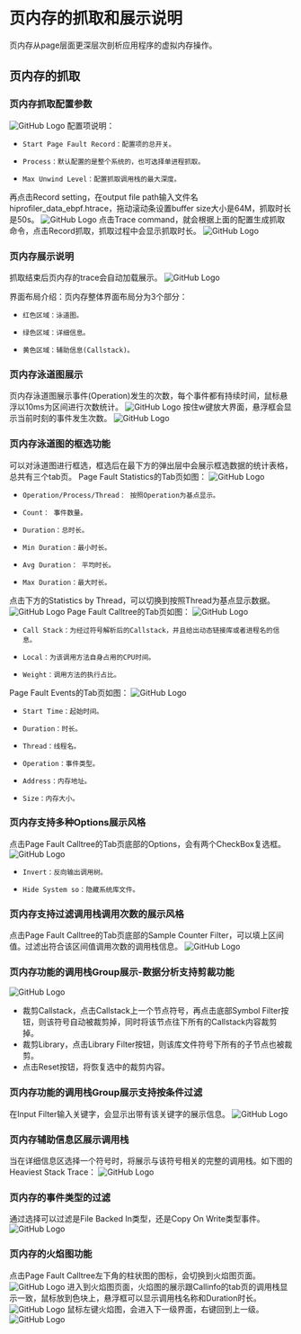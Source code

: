 # 页内存的抓取和展示说明
页内存从page层面更深层次剖析应用程序的虚拟内存操作。
## 页内存的抓取
### 页内存抓取配置参数
![GitHub Logo](../../figures/EBPF/ebpfsetting.jpg)
配置项说明：
+     Start Page Fault Record：配置项的总开关。
+     Process：默认配置的是整个系统的，也可选择单进程抓取。
+     Max Unwind Level：配置抓取调用栈的最大深度。

再点击Record setting，在output file path输入文件名hiprofiler_data_ebpf.htrace，拖动滚动条设置buffer size大小是64M，抓取时长是50s。
![GitHub Logo](../../figures/EBPF/ebpfrecord.jpg)
点击Trace command，就会根据上面的配置生成抓取命令，点击Record抓取，抓取过程中会显示抓取时长。
![GitHub Logo](../../figures/EBPF/ebpfexcuting.jpg)
### 页内存展示说明
抓取结束后页内存的trace会自动加载展示。
![GitHub Logo](../../figures/EBPF/ebpfsummary.jpg)

界面布局介绍：页内存整体界面布局分为3个部分：
+     红色区域：泳道图。
+     绿色区域：详细信息。
+     黄色区域：辅助信息(Callstack)。

### 页内存泳道图展示
页内存泳道图展示事件(Operation)发生的次数，每个事件都有持续时间，鼠标悬浮以10ms为区间进行次数统计。
![GitHub Logo](../../figures/EBPF/EBPFchart.jpg)
按住w键放大界面，悬浮框会显示当前时刻的事件发生次数。
![GitHub Logo](../../figures/EBPF/EBPFcount.jpg)
### 页内存泳道图的框选功能
可以对泳道图进行框选，框选后在最下方的弹出层中会展示框选数据的统计表格，总共有三个tab页。
Page Fault Statistics的Tab页如图：
![GitHub Logo](../../figures/EBPF/vmstatistics.jpg)
+     Operation/Process/Thread： 按照Operation为基点显示。
+     Count： 事件数量。
+     Duration：总时长。
+     Min Duration：最小时长。
+     Avg Duration： 平均时长。
+     Max Duration：最大时长。
点击下方的Statistics by Thread，可以切换到按照Thread为基点显示数据。
![GitHub Logo](../../figures/EBPF/ebpf_bythread.jpg)
Page Fault Calltree的Tab页如图：
![GitHub Logo](../../figures/EBPF/VMCalltree.jpg)
+     Call Stack：为经过符号解析后的Callstack，并且给出动态链接库或者进程名的信息。
+     Local：为该调用方法自身占用的CPU时间。
+     Weight：调用方法的执行占比。
Page Fault Events的Tab页如图：
![GitHub Logo](../../figures/EBPF/VMEvents.jpg)
+     Start Time：起始时间。
+     Duration：时长。
+     Thread：线程名。
+     Operation：事件类型。
+     Address：内存地址。
+     Size：内存大小。
### 页内存支持多种Options展示风格
点击Page Fault Calltree的Tab页底部的Options，会有两个CheckBox复选框。
![GitHub Logo](../../figures/EBPF/vmOptions.jpg)
+     Invert：反向输出调用树。
+     Hide System so：隐藏系统库文件。
### 页内存支持过滤调用栈调用次数的展示风格
点击Page Fault Calltree的Tab页底部的Sample Counter Filter，可以填上区间值。过滤出符合该区间值调用次数的调用栈信息。
![GitHub Logo](../../figures/EBPF/vmcounter.jpg)

### 页内存功能的调用栈Group展示-数据分析支持剪裁功能
![GitHub Logo](../../figures/EBPF/vmdatamining.jpg)
+  裁剪Callstack，点击Callstack上一个节点符号，再点击底部Symbol Filter按钮，则该符号自动被裁剪掉，同时将该节点往下所有的Callstack内容裁剪掉。
+ 裁剪Library，点击Library Filter按钮，则该库文件符号下所有的子节点也被裁剪。
+ 点击Reset按钮，将恢复选中的裁剪内容。
### 页内存功能的调用栈Group展示支持按条件过滤
在Input Filter输入关键字，会显示出带有该关键字的展示信息。
 ![GitHub Logo](../../figures/EBPF/vminputfilter.jpg)
### 页内存辅助信息区展示调用栈
当在详细信息区选择一个符号时，将展示与该符号相关的完整的调用栈。如下图的Heaviest Stack Trace：
 ![GitHub Logo](../../figures/EBPF/vmheaviesttrace.jpg)
### 页内存的事件类型的过滤
 通过选择可以过滤是File Backed In类型，还是Copy On Write类型事件。
  ![GitHub Logo](../../figures/EBPF/VMfilter.jpg)
### 页内存的火焰图功能
点击Page Fault Calltree左下角的柱状图的图标，会切换到火焰图页面。
![GitHub Logo](../../figures/EBPF/vmflame.jpg)
进入到火焰图页面，火焰图的展示跟Callinfo的tab页的调用栈显示一致，鼠标放到色块上，悬浮框可以显示调用栈名称和Duration时长。
![GitHub Logo](../../figures/EBPF/vmflameshow.jpg)
鼠标左键火焰图，会进入下一级界面，右键回到上一级。
![GitHub Logo](../../figures/EBPF/vmflamelevel.jpg)

